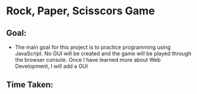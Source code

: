 # Rock, Paper, Scisscors Game
## Goal:
- The main goal for this project is to practice programming using JavaScript. No GUI will be created and the game will be played through the browser console. Once I have learned more about Web Development, I will add a GUI

## Time Taken:

